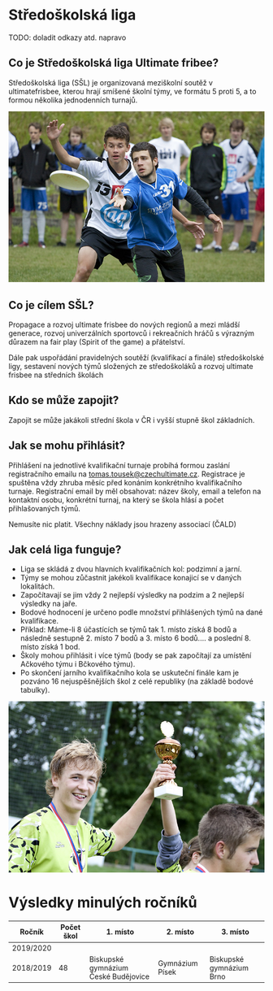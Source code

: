 # Středoškolská liga

TODO: doladit odkazy atd. napravo

## Co je Středoškolská liga Ultimate fribee?

Středoškolská liga (SŠL) je organizovaná meziškolní soutěž v ultimatefrisbee, kterou hrají smíšené školní týmy, ve formátu 5 proti 5, a to formou několika jednodenních turnajů.

![](assets/img/pages/programy/2012_ssl_hra.jpg)

## Co je cílem SŠL?

Propagace a rozvoj ultimate frisbee do nových regionů a mezi mládší generace, rozvoj univerzálních sportovců i rekreačních hráčů s výrazným důrazem na fair play (Spirit of the game) a přátelství.

Dále pak uspořádání pravidelných soutěží (kvalifikací a finále) středoškolské ligy, sestavení nových týmů složených ze středoškoláků a rozvoj ultimate frisbee na středních školách

## Kdo se může zapojit?

Zapojit se může jakákoli střední škola v ČR i vyšší stupně škol základních.

## Jak se mohu přihlásit?

Přihlášení na jednotlivé kvalifikační turnaje probíhá formou zaslání registračního emailu na tomas.tousek@czechultimate.cz. Registrace je spuštěna vždy zhruba měsíc před konáním konkrétního kvalifikačního turnaje. Registrační email by měl obsahovat: název školy, email a telefon na kontaktní osobu, konkrétní turnaj, na který se škola hlásí a počet přihlašovaných týmů.

Nemusíte nic platit. Všechny náklady jsou hrazeny associací (ČALD)

## Jak celá liga funguje?

-   Liga se skládá z dvou hlavních kvalifikačních kol: podzimní a jarní.
-   Týmy se mohou zůčastnit jakékoli kvalifikace konajicí se v daných lokalitách.
-   Započítavají se jim vždy 2 nejlepší výsledky na podzim a 2 nejlepší výsledky na jaře.
-   Bodové hodnocení je určeno podle množství přihlášených týmů na dané kvalifikace.
-   Příklad: Máme-li 8 účastících se týmů tak 1. místo získá 8 bodů a následně sestupně 2. místo 7 bodů a 3. místo 6 bodů.... a poslední 8. místo získá 1 bod.
-   Školy mohou přihlásit i více týmů (body se pak započítají za umístění Ačkového týmu i Bčkového týmu).
-   Po skončení jarního kvalifikačního kola se uskuteční finále kam je pozváno 16 nejuspěšnějších škol z celé republiky (na základě bodové tabulky).

![](assets/img/pages/programy/2012_ssl_vitez.jpg)

# Výsledky minulých ročníků

| Ročník    | Počet škol | 1. místo                             | 2. místo        | 3. místo                 |
| --------- | ---------- | ------------------------------------ | --------------- | ------------------------ |
| 2019/2020 |            |                                      |                 |                          |
| 2018/2019 | 48         | Biskupské gymnázium České Budějovice | Gymnázium Písek | Biskupské gymnázium Brno |
